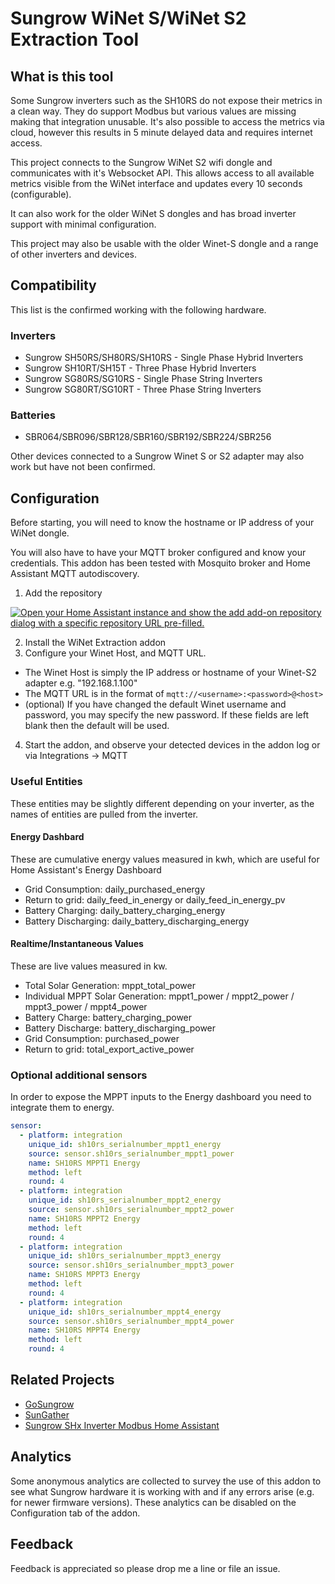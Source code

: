 # Sungrow WiNet S/WiNet S2 Extraction Tool

## What is this tool

Some Sungrow inverters such as the SH10RS do not expose their metrics in a clean way. They do support Modbus but various values are missing making that integration unusable. It's also possible to access the metrics via cloud, however this results in 5 minute delayed data and requires internet access.

This project connects to the Sungrow WiNet S2 wifi dongle and communicates with it's Websocket API. This allows access to all available metrics visible from the WiNet interface and updates every 10 seconds (configurable).

It can also work for the older WiNet S dongles and has broad inverter support with minimal configuration.

This project may also be usable with the older Winet-S dongle and a range of other inverters and devices.

## Compatibility

This list is the confirmed working with the following hardware.

### Inverters

- Sungrow SH50RS/SH80RS/SH10RS - Single Phase Hybrid Inverters
- Sungrow SH10RT/SH15T - Three Phase Hybrid Inverters
- Sungrow SG80RS/SG10RS - Single Phase String Inverters
- Sungrow SG80RT/SG10RT - Three Phase String Inverters

### Batteries

- SBR064/SBR096/SBR128/SBR160/SBR192/SBR224/SBR256

Other devices connected to a Sungrow Winet S or S2 adapter may also work but have not been confirmed.

## Configuration

Before starting, you will need to know the hostname or IP address of your WiNet dongle.

You will also have to have your MQTT broker configured and know your credentials. This addon has been tested with Mosquito broker and Home Assistant MQTT autodiscovery.

1. Add the repository

[![Open your Home Assistant instance and show the add add-on repository dialog with a specific repository URL pre-filled.](https://my.home-assistant.io/badges/supervisor_add_addon_repository.svg)](https://my.home-assistant.io/redirect/supervisor_add_addon_repository/?repository_url=https%3A%2F%2Fgithub.com%2FNickStallman%2Fhome-assistant-repo)

2. Install the WiNet Extraction addon
3. Configure your Winet Host, and MQTT URL.

- The Winet Host is simply the IP address or hostname of your Winet-S2 adapter e.g. "192.168.1.100"
- The MQTT URL is in the format of `mqtt://<username>:<password>@<host>`
- (optional) If you have changed the default Winet username and password, you may specify the new password. If these fields are left blank then the default will be used.

4. Start the addon, and observe your detected devices in the addon log or via Integrations -> MQTT

### Useful Entities

These entities may be slightly different depending on your inverter, as the names of entities are pulled from the inverter.

#### Energy Dashbard

These are cumulative energy values measured in kwh, which are useful for Home Assistant's Energy Dashboard

- Grid Consumption: daily_purchased_energy
- Return to grid: daily_feed_in_energy or daily_feed_in_energy_pv
- Battery Charging: daily_battery_charging_energy
- Battery Discharging: daily_battery_discharging_energy

#### Realtime/Instantaneous Values

These are live values measured in kw.

- Total Solar Generation: mppt_total_power
- Individual MPPT Solar Generation: mppt1_power / mppt2_power / mppt3_power / mppt4_power
- Battery Charge: battery_charging_power
- Battery Discharge: battery_discharging_power
- Grid Consumption: purchased_power
- Return to grid: total_export_active_power

### Optional additional sensors

In order to expose the MPPT inputs to the Energy dashboard you need to integrate them to energy.

```yaml
sensor:
  - platform: integration
    unique_id: sh10rs_serialnumber_mppt1_energy
    source: sensor.sh10rs_serialnumber_mppt1_power
    name: SH10RS MPPT1 Energy
    method: left
    round: 4
  - platform: integration
    unique_id: sh10rs_serialnumber_mppt2_energy
    source: sensor.sh10rs_serialnumber_mppt2_power
    name: SH10RS MPPT2 Energy
    method: left
    round: 4
  - platform: integration
    unique_id: sh10rs_serialnumber_mppt3_energy
    source: sensor.sh10rs_serialnumber_mppt3_power
    name: SH10RS MPPT3 Energy
    method: left
    round: 4
  - platform: integration
    unique_id: sh10rs_serialnumber_mppt4_energy
    source: sensor.sh10rs_serialnumber_mppt4_power
    name: SH10RS MPPT4 Energy
    method: left
    round: 4
```

## Related Projects

- [GoSungrow](https://github.com/MickMake/GoSungrow)
- [SunGather](https://github.com/bohdan-s/SunGather)
- [Sungrow SHx Inverter Modbus Home Assistant](https://github.com/mkaiser/Sungrow-SHx-Inverter-Modbus-Home-Assistant)

## Analytics

Some anonymous analytics are collected to survey the use of this addon to see what Sungrow hardware it is working with and if any errors arise (e.g. for newer firmware versions). These analytics can be disabled on the Configuration tab of the addon.

## Feedback

Feedback is appreciated so please drop me a line or file an issue.
